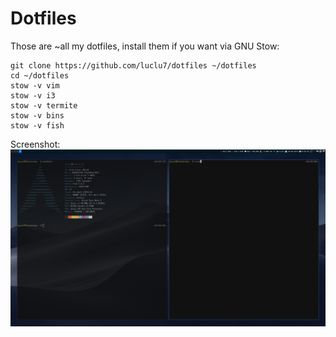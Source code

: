 # Dotfiles
Those are ~all my dotfiles, install them if you want via GNU Stow:
```
git clone https://github.com/luclu7/dotfiles ~/dotfiles
cd ~/dotfiles
stow -v vim
stow -v i3
stow -v termite
stow -v bins
stow -v fish
```

Screenshot:
![screenshot](screenshot.png)
